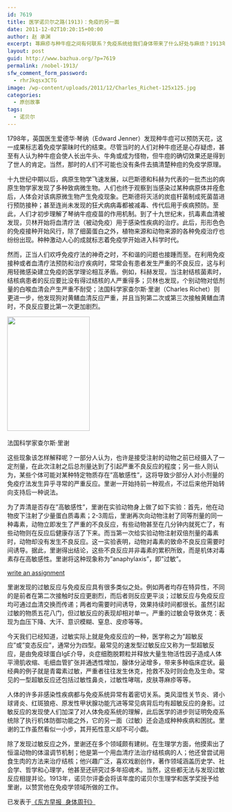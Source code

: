 ```yaml
---
id: 7619
title: 医学诺贝尔之路(1913)：免疫的另一面
date: 2011-12-02T10:20:15+00:00
author: 赵 承渊
excerpt: 荨麻疹与种牛痘之间有何联系？免疫系统给我们身体带来了什么好处与麻烦？1913年的诺贝尔医学奖，授予给了一位法国科学家查尔斯·里谢，以赞赏他在免疫学领域所做的工作。
layout: post
guid: http://www.bazhua.org/?p=7619
permalink: /nobel-1913/
sfw_comment_form_password:
  - rhrJkqsx3CTG
image: /wp-content/uploads/2011/12/Charles_Richet-125x125.jpg
categories:
  - 原创故事
tags:
  - 诺贝尔
---
```

1798年，英国医生爱德华·琴纳（Edward Jenner）发现种牛痘可以预防天花，这一成果标志着免疫学蒙昧时代的结束。尽管当时的人们对种牛痘还是心存疑虑，甚至有人认为种牛痘会使人长出牛头、牛角或成为怪物，但牛痘的确切效果还是得到了世人的肯定。当然，那时的人们不可能也没有条件去搞清楚种痘的免疫学原理。

十九世纪中期以后，病原生物学飞速发展，以巴斯德和科赫为代表的一批杰出的病原生物学家发现了多种致病微生物。人们也终于观察到当感染过某种病原体并痊愈后，人体会对该病原微生物产生免疫现象。巴斯德将灭活的炭疽杆菌制成死菌苗进行预防接种；甚至连尚未发现的狂犬病病毒都被减毒、传代后用于疾病预防。至此，人们才初步理解了琴纳牛痘疫苗的作用机制。到了十九世纪末，抗毒素血清被发现，贝林开始将血清疗法（被动免疫）用于感染性疾病的治疗。此后，形形色色的免疫接种开始风行，除了细菌蛋白之外，植物来源和动物来源的各种免疫治疗也纷纷出现。种种激动人心的成就标志着免疫学开始进入科学时代。

然而，正当人们欢呼免疫疗法的神奇之时，不和谐的问题也接踵而至。在利用免疫接种或者血清疗法预防和治疗疾病时，常常会有患者发生严重的不良反应，这与利用轻微感染建立免疫的医学理论相互矛盾。例如，科赫发现，当注射结核菌素时，结核病患者的反应要比没有得过结核的人严重得多；贝林也发现，个别动物对低剂量的白喉血清会产生严重不耐受；法国科学家查尔斯·里谢（Charles Richet）则更进一步，他发现狗对黄鳝血清反应严重，并且当狗第二次或第三次接触黄鳝血清时，不良反应要比第一次更加剧烈。

<div id="attachment_7905" style="width: 201px" class="wp-caption alignnone">
  <a href="/wp-content/uploads/2011/12/Charles-Richet.jpeg"><img class="size-full wp-image-7905" title="Charles Richet" src="/wp-content/uploads/2011/12/Charles-Richet.jpeg" alt="" width="191" height="264" srcset="/wp-content/uploads/2011/12/Charles-Richet.jpeg 191w, /wp-content/uploads/2011/12/Charles-Richet-108x150.jpeg 108w" sizes="(max-width: 191px) 100vw, 191px" /></a>
  
  <p class="wp-caption-text">
    法国科学家查尔斯·里谢
  </p>
</div>

这些现象该怎样解释呢？一部分人认为，也许是接受注射的动物之前已经摄入了一定剂量，在此次注射之后总剂量达到了引起严重不良反应的程度；另一些人则认为，某些个体可能对某种特定物质存在&#8221;高敏感性&#8221;，这将导致少部分人对小剂量的免疫疗法发生异乎寻常的严重反应。里谢一开始持前一种观点，不过后来他开始转向支持后一种说法。

为了弄清是否存在&#8221;高敏感性&#8221;，里谢在实验动物身上做了如下实验：首先，他在动物皮下注射了少量蛋白质毒素；2-3周后，里谢再次向动物注射了同等剂量的同一种毒素，动物立即发生了严重的不良反应，有些动物甚至在几分钟内就死亡了，有些动物则在反应后健康存活了下来。而当第一次给实验动物注射双倍剂量的毒素时，动物却没有发生不良反应。这一实验表明，动物对毒素的致命不良反应需要时间诱导。据此，里谢得出结论，这些不良反应并非毒素的累积所致，而是机体对毒素存在高敏感性。里谢将这种现象称为&#8221;anaphylaxis&#8221;，即&#8221;过敏&#8221;。
  


<div class="dnn">
  <p>
    <a href='http://writingservices4you.com/academic-writing-service-you-should-choose-free-revisions/' title='write an assignment'>write an assignment</a>
  </p>
</div>

里谢发现的过敏反应与免疫反应具有很多类似之处。例如两者均存在特异性，不同的是前者在第二次接触时反应更剧烈，而后者则反应更平淡；过敏反应与免疫反应均可通过血清交换而传递；两者均需要时间诱导，效果持续时间都很长。虽然引起过敏的物质五花八门，但过敏反应的表现却相对单一。严重的过敏会导致休克：表现为血压下降、大汗、意识模糊、窒息、皮疹等等。

今天我们已经知道，过敏实际上就是免疫反应的一种，医学称之为&#8221;超敏反应&#8221;或&#8221;变态反应&#8221;，通常分为四型。最常见的速发型过敏反应又称为一型超敏反应，是由免疫球蛋白IgE介导，炎症细胞脱颗粒并释放大量生物活性因子造成人体平滑肌收缩、毛细血管扩张并通透性增加，腺体分泌增多，带来多种临床症状。最经典的例子就是青霉素过敏，严重者往往发生休克，抢救不及时则会危及生命。常见的一型超敏反应还包括过敏性鼻炎，过敏性哮喘，皮肤荨麻疹等等。
  
人体的许多非感染性疾病都与免疫系统异常有着密切关系。类风湿性关节炎、肾小球肾炎、红斑狼疮、原发性甲状腺功能亢进等常见病背后均有超敏反应的身影。过敏反应的发现使人们加深了对人体免疫系统的理解，此后医学的进步则证明免疫系统除了执行机体防御功能之外，它的另一面（过敏）还会造成种种疾病和困扰。里谢的工作虽然看似一小步，其开拓性意义却不可小觑。

除了发现过敏反应之外，里谢还在多个领域颇有建树。在生理学方面，他摸索出了恒温动物的体温调节机制；他是第一个用血清疗法治疗结核病的人；他还曾尝试用食生肉的方法来治疗结核；他兴趣广泛，喜欢戏剧创作，著作领域涵盖历史学、社会学、哲学和心理学，他甚至还研究过多年招魂术。当然，这些都无法与发现过敏反应相提并论。1913年，诺贝尔评委会将该年度的诺贝尔生理学和医学奖授予给里谢，以赞赏他在免疫学领域所做的工作。

<pre>已发表于<a href="http://www.dfdaily.com/html/8755/2011/10/21/683476.shtml" target="_blank">《东方早报 身体周刊》</a></pre>

<div style="display: none">
  zp8497586rq
</div>

